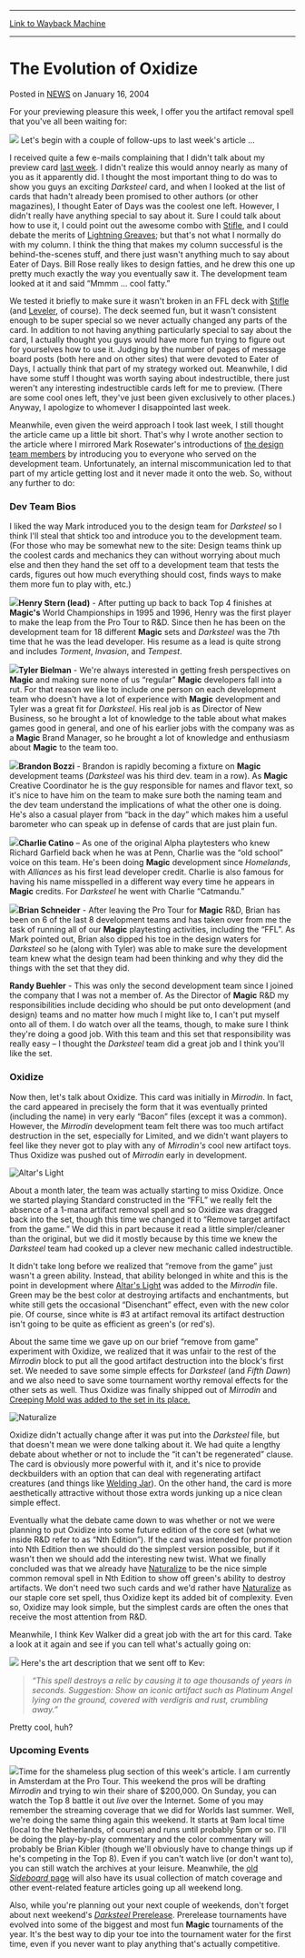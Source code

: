 
---
[Link to Wayback Machine](https://web.archive.org/web/20220816190904/https://magic.wizards.com/en/articles/archive/evolution-oxidize-2004-01-16)

[_metadata_:description]:- "For your previewing pleasure this week, I offer you the artifact removal spell that you've all been waiting for: Let's begin with a couple of follow-ups to last week's article … I received quite a few e-mails complaining that I didn't talk about my preview card last week. I didn't realize this would annoy nearly as many of you as it apparently did."
[_metadata_:generator]:- "Drupal 7 (http://drupal.org)"
[_metadata_:node]:- "288386"
[_metadata_:publish_date]:- "2004-01-16"
[_metadata_:source]:- "div-main-content"
[_metadata_:title]:- "The Evolution of Oxidize"
[_metadata_:wayback_capture_timestamp]:- "2022-08-16 19:09:04"
[_metadata_:wayback_raw_url]:- "https://web.archive.org/web/20220816190904id_/https://magic.wizards.com/en/articles/archive/evolution-oxidize-2004-01-16"
[_metadata_:wayback_url]:- "https://magic.wizards.com/en/articles/archive/evolution-oxidize-2004-01-16"
---


The Evolution of Oxidize
========================



 Posted in [NEWS](/en/articles)
 on January 16, 2004 










For your previewing pleasure this week, I offer you the artifact removal spell that you've all been waiting for:


![](https://media.wizards.com/legacy/magic/images/mtgcom/fcpics/latest/106_oxidizecard.jpg)
Let's begin with a couple of follow-ups to last week's article …


I received quite a few e-mails complaining that I didn't talk about my preview card [last week](http://archive.wizards.com/Magic/Magazine/Article.aspx?x=mtgcom/daily/rb105). I didn't realize this would annoy nearly as many of you as it apparently did. I thought the most important thing to do was to show you guys an exciting *Darksteel* card, and when I looked at the list of cards that hadn't already been promised to other authors (or other magazines), I thought Eater of Days was the coolest one left. However, I didn't really have anything special to say about it. Sure I could talk about how to use it, I could point out the awesome combo with [Stifle](https://gatherer.wizards.com/Pages/Card/Details.aspx?name=Stifle), and I could debate the merits of [Lightning Greaves](https://gatherer.wizards.com/Pages/Card/Details.aspx?name=Lightning+Greaves); but that's not what I normally do with my column. I think the thing that makes my column successful is the behind-the-scenes stuff, and there just wasn't anything much to say about Eater of Days. Bill Rose really likes to design fatties, and he drew this one up pretty much exactly the way you eventually saw it. The development team looked at it and said “Mmmm … cool fatty.”


We tested it briefly to make sure it wasn't broken in an FFL deck with [Stifle](https://gatherer.wizards.com/Pages/Card/Details.aspx?name=Stifle) (and [Leveler](https://gatherer.wizards.com/Pages/Card/Details.aspx?name=Leveler), of course). The deck seemed fun, but it wasn't consistent enough to be super special so we never actually changed any parts of the card. In addition to not having anything particularly special to say about the card, I actually thought you guys would have more fun trying to figure out for yourselves how to use it. Judging by the number of pages of message board posts (both here and on other sites) that were devoted to Eater of Days, I actually think that part of my strategy worked out. Meanwhile, I did have some stuff I thought was worth saying about indestructible, there just weren't any interesting indestructible cards left for me to preview. (There are some cool ones left, they've just been given exclusively to other places.) Anyway, I apologize to whomever I disappointed last week.


Meanwhile, even given the weird approach I took last week, I still thought the article came up a little bit short. That's why I wrote another section to the article where I mirrored Mark Rosewater's introductions of [the design team members](http://archive.wizards.com/Magic/Magazine/Article.aspx?x=mtgcom/daily/mr105) by introducing you to everyone who served on the development team. Unfortunately, an internal miscommunication led to that part of my article getting lost and it never made it onto the web. So, without any further to do:


### Dev Team Bios


I liked the way Mark introduced you to the design team for *Darksteel* so I think I'll steal that shtick too and introduce you to the development team. (For those who may be somewhat new to the site: Design teams think up the coolest cards and mechanics they can without worrying about much else and then they hand the set off to a development team that tests the cards, figures out how much everything should cost, finds ways to make them more fun to play with, etc.)


![](https://media.wizards.com/legacy/magic/images/mtgcom/fcpics/latest/106_henrystern.jpg)**Henry Stern (lead)** - After putting up back to back Top 4 finishes at **Magic's** World Championships in 1995 and 1996, Henry was the first player to make the leap from the Pro Tour to R&D. Since then he has been on the development team for 18 different **Magic** sets and *Darksteel* was the 7th time that he was the lead developer. His resume as a lead is quite strong and includes *Torment*, *Invasion*, and *Tempest*.


![](https://media.wizards.com/legacy/magic/images/mtgcom/fcpics/making/105_tyler.jpg)**Tyler Bielman** - We're always interested in getting fresh perspectives on **Magic** and making sure none of us “regular” **Magic** developers fall into a rut. For that reason we like to include one person on each development team who doesn't have a lot of experience with **Magic** development and Tyler was a great fit for *Darksteel*. His real job is as Director of New Business, so he brought a lot of knowledge to the table about what makes games good in general, and one of his earlier jobs with the company was as a **Magic** Brand Manager, so he brought a lot of knowledge and enthusiasm about **Magic** to the team too.


![](https://media.wizards.com/legacy/magic/images/mtgcom/authorpics/authorpic_brandonbozzi.jpg)**Brandon Bozzi** - Brandon is rapidly becoming a fixture on **Magic** development teams (*Darksteel* was his third dev. team in a row). As **Magic** Creative Coordinator he is the guy responsible for names and flavor text, so it's nice to have him on the team to make sure both the naming team and the dev team understand the implications of what the other one is doing. He's also a casual player from “back in the day” which makes him a useful barometer who can speak up in defense of cards that are just plain fun.


![](https://media.wizards.com/legacy/magic/images/mtgcom/fcpics/latest/106_charliecatino.jpg)**Charlie Catino** – As one of the original Alpha playtesters who knew Richard Garfield back when he was at Penn, Charlie was the “old school” voice on this team. He's been doing **Magic** development since *Homelands*, with *Alliances* as his first lead developer credit. Charlie is also famous for having his name misspelled in a different way every time he appears in **Magic** credits. For *Darksteel* he went with Charlie “Catmandu.”


![](https://media.wizards.com/legacy/magic/images/mtgcom/authorpics/authorpic_brianschneider.jpg)**Brian Schneider** - After leaving the Pro Tour for **Magic** R&D, Brian has been on 6 of the last 8 development teams and has taken over from me the task of running all of our **Magic** playtesting activities, including the “FFL”. As Mark pointed out, Brian also dipped his toe in the design waters for *Darksteel* so he (along with Tyler) was able to make sure the development team knew what the design team had been thinking and why they did the things with the set that they did.


**Randy Buehler** - This was only the second development team since I joined the company that I was not a member of. As the Director of **Magic** R&D my responsibilities include deciding who should be put onto development (and design) teams and no matter how much I might like to, I can't put myself onto all of them. I do watch over all the teams, though, to make sure I think they're doing a good job. With this team and this set that responsibility was really easy – I thought the *Darksteel* team did a great job and I think you'll like the set.


### Oxidize


Now then, let's talk about Oxidize. This card was initially in *Mirrodin*. In fact, the card appeared in precisely the form that it was eventually printed (including the name) in very early “Bacon” files (except it was a common). However, the *Mirrodin* development team felt there was too much artifact destruction in the set, especially for Limited, and we didn't want players to feel like they never got to play with any of *Mirrodin's* cool new artifact toys. Thus Oxidize was pushed out of *Mirrodin* early in development.



![Altar's Light](http://gatherer.wizards.com/Handlers/Image.ashx?size=small&type=card&name=Altar%27s%20Light&options=)

About a month later, the team was actually starting to miss Oxidize. Once we started playing Standard constructed in the “FFL” we really felt the absence of a 1-mana artifact removal spell and so Oxidize was dragged back into the set, though this time we changed it to “Remove target artifact from the game.” We did this in part because it read a little simpler/cleaner than the original, but we did it mostly because by this time we knew the *Darksteel* team had cooked up a clever new mechanic called indestructible.


It didn't take long before we realized that “remove from the game” just wasn't a green ability. Instead, that ability belonged in white and this is the point in development where [Altar's Light](https://gatherer.wizards.com/Pages/Card/Details.aspx?name=Altar%27s+Light) was added to the *Mirrodin* file. Green may be the best color at destroying artifacts and enchantments, but white still gets the occasional “Disenchant” effect, even with the new color pie. Of course, since white is #3 at artifact removal its artifact destruction isn't going to be quite as efficient as green's (or red's).


About the same time we gave up on our brief “remove from game” experiment with Oxidize, we realized that it was unfair to the rest of the *Mirrodin* block to put all the good artifact destruction into the block's first set. We needed to save some simple effects for *Darksteel* (and *Fifth Dawn*) and we also need to save some tournament worthy removal effects for the other sets as well. Thus Oxidize was finally shipped out of *Mirrodin* and [Creeping Mold was added to the set in its place.](https://gatherer.wizards.com/Pages/Card/Details.aspx?name=Creeping+Mold+was+added+to+the+set+in+its+place.)



![Naturalize](http://gatherer.wizards.com/Handlers/Image.ashx?size=small&type=card&name=Naturalize&options=)

Oxidize didn't actually change after it was put into the *Darksteel* file, but that doesn't mean we were done talking about it. We had quite a lengthy debate about whether or not to include the “it can't be regenerated” clause. The card is obviously more powerful with it, and it's nice to provide deckbuilders with an option that can deal with regenerating artifact creatures (and things like [Welding Jar](https://gatherer.wizards.com/Pages/Card/Details.aspx?name=Welding+Jar)). On the other hand, the card is more aesthetically attractive without those extra words junking up a nice clean simple effect.


Eventually what the debate came down to was whether or not we were planning to put Oxidize into some future edition of the core set (what we inside R&D refer to as “Nth Edition”). If the card was intended for promotion into Nth Edition then we should do the simplest version possible, but if it wasn't then we should add the interesting new twist. What we finally concluded was that we already have [Naturalize](https://gatherer.wizards.com/Pages/Card/Details.aspx?name=Naturalize) to be the nice simple common removal spell in Nth Edition to show off green's ability to destroy artifacts. We don't need two such cards and we'd rather have [Naturalize](https://gatherer.wizards.com/Pages/Card/Details.aspx?name=Naturalize) as our staple core set spell, thus Oxidize kept its added bit of complexity. Even so, Oxidize may look simple, but the simplest cards are often the ones that receive the most attention from R&D.


Meanwhile, I think Kev Walker did a great job with the art for this card. Take a look at it again and see if you can tell what's actually going on:


![](https://media.wizards.com/legacy/magic/images/mtgcom/fcpics/latest/106_oxidizeart.jpg)
Here's the art description that we sent off to Kev:



> *“This spell destroys a relic by causing it to age thousands of years in seconds. Suggestion: Show an iconic artifact such as Platinum Angel lying on the ground, covered with verdigris and rust, crumbling away.”*


Pretty cool, huh?


### Upcoming Events


![](https://media.wizards.com/legacy/global/images/mtgcom_arcana_477ptamst_pic1_en.gif)Time for the shameless plug section of this week's article. I am currently in Amsterdam at the Pro Tour. This weekend the pros will be drafting *Mirrodin* and trying to win their share of $200,000. On Sunday, you can watch the Top 8 battle it out *live* over the Internet. Some of you may remember the streaming coverage that we did for Worlds last summer. Well, we're doing the same thing again this weekend. It starts at 9am local time (local to the Netherlands, of course) and runs until probably 5pm or so. I'll be doing the play-by-play commentary and the color commentary will probably be Brian Kibler (though we'll obviously have to change things up if he's competing in the Top 8). Even if you can't watch live (or don't want to), you can still watch the archives at your leisure. Meanwhile, the [old *Sideboard* page](http://archive.wizards.com/Magic/Magazine/Article.aspx?x=mtgcom/sideboard) will also have its usual collection of match coverage and other event-related feature articles going up all weekend long.


Also, while you're planning out your next couple of weekends, don't forget about next weekend's [*Darksteel* Prerelease](http://archive.wizards.com/Magic/TCG/Events.aspx?x=events/magic/prereleases). Prerelease tournaments have evolved into some of the biggest and most fun **Magic** tournaments of the year. It's the best way to dip your toe into the tournament water for the first time, even if you never want to play anything that's actually competitive.







